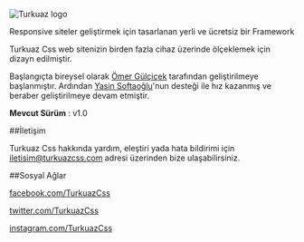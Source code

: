 ![Turkuaz logo](http://omergulcicek.com/turkuazcss/img/favicon.png)

Responsive siteler geliştirmek için tasarlanan yerli ve ücretsiz bir Framework

Turkuaz Css web sitenizin birden fazla cihaz üzerinde ölçeklemek için dizayn edilmiştir.

Başlangıçta bireysel olarak [Ömer Gülçiçek](https://github.com/omergulcicek) tarafından geliştirilmeye başlanmıştır. Ardından [Yasin Softaoğlu](https://github.com/ysoftaoglu)'nun desteği ile hız kazanmış ve beraber geliştirilmeye devam etmiştir.

**Mevcut Sürüm** : v1.0


##İletişim

Turkuaz Css hakkında yardım, eleştiri yada hata bildirimi için iletisim@turkuazcss.com adresi üzerinden bize ulaşabilirsiniz.


##Sosyal Ağlar

[facebook.com/TurkuazCss](http://facebook.com/TurkuazCss)

[twitter.com/TurkuazCss](http://twitter.com/TurkuazCss)

[instagram.com/TurkuazCss](http://instagram.com/TurkuazCss)
